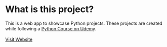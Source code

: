 # What is this project?
This is a web app to showcase Python projects. These projects are created
while following a
[Python Course on Udemy](https://www.udemy.com/course/the-python-mega-course).<br><br>
[Visit Website](https://kotsu-portfolio.streamlit.app)
